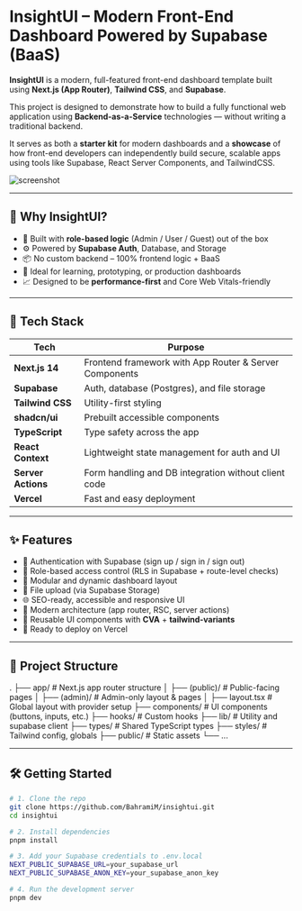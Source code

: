 # InsightUI – Modern Front-End Dashboard Powered by Supabase (BaaS)

**InsightUI** is a modern, full-featured front-end dashboard template built using **Next.js (App Router)**, **Tailwind CSS**, and **Supabase**.

This project is designed to demonstrate how to build a fully functional web application using **Backend-as-a-Service** technologies — without writing a traditional backend.

It serves as both a **starter kit** for modern dashboards and a **showcase** of how front-end developers can independently build secure, scalable apps using tools like Supabase, React Server Components, and TailwindCSS.

![screenshot](./screenshot.png)

---

## 🚀 Why InsightUI?

- 🧠 Built with **role-based logic** (Admin / User / Guest) out of the box
- ⚙️ Powered by **Supabase Auth**, Database, and Storage
- 📦 No custom backend – 100% frontend logic + BaaS
- 🎯 Ideal for learning, prototyping, or production dashboards
- 📈 Designed to be **performance-first** and Core Web Vitals-friendly

---

## 🔧 Tech Stack

| Tech               | Purpose                                                |
| ------------------ | ------------------------------------------------------ |
| **Next.js 14**     | Frontend framework with App Router & Server Components |
| **Supabase**       | Auth, database (Postgres), and file storage            |
| **Tailwind CSS**   | Utility-first styling                                  |
| **shadcn/ui**      | Prebuilt accessible components                         |
| **TypeScript**     | Type safety across the app                             |
| **React Context**  | Lightweight state management for auth and UI           |
| **Server Actions** | Form handling and DB integration without client code   |
| **Vercel**         | Fast and easy deployment                               |

---

## ✨ Features

- 🔐 Authentication with Supabase (sign up / sign in / sign out)
- 👤 Role-based access control (RLS in Supabase + route-level checks)
- 🧩 Modular and dynamic dashboard layout
- 💾 File upload (via Supabase Storage)
- 🌐 SEO-ready, accessible and responsive UI
- 🧪 Modern architecture (app router, RSC, server actions)
- 🎨 Reusable UI components with **CVA** + **tailwind-variants**
- 🚀 Ready to deploy on Vercel

---

## 📁 Project Structure

.
├── app/ # Next.js app router structure
│ ├── (public)/ # Public-facing pages
│ ├── (admin)/ # Admin-only layout & pages
│ ├── layout.tsx # Global layout with provider setup
├── components/ # UI components (buttons, inputs, etc.)
├── hooks/ # Custom hooks
├── lib/ # Utility and supabase client
├── types/ # Shared TypeScript types
├── styles/ # Tailwind config, globals
├── public/ # Static assets
└── ...

---

## 🛠 Getting Started

```bash
# 1. Clone the repo
git clone https://github.com/BahramiM/insightui.git
cd insightui

# 2. Install dependencies
pnpm install

# 3. Add your Supabase credentials to .env.local
NEXT_PUBLIC_SUPABASE_URL=your_supabase_url
NEXT_PUBLIC_SUPABASE_ANON_KEY=your_supabase_anon_key

# 4. Run the development server
pnpm dev
```

